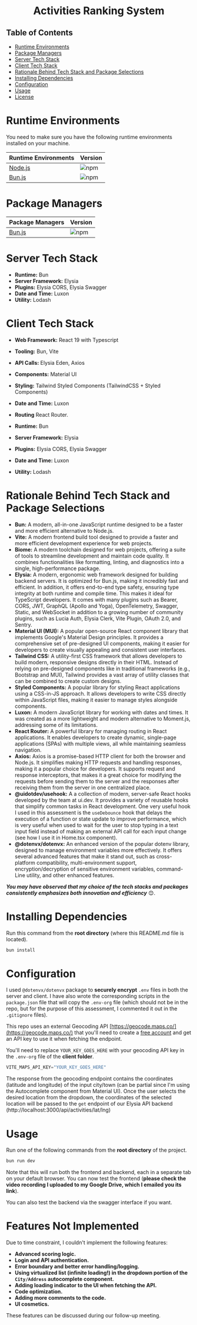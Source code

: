 <div align="center">
  <h1 align="center">Activities Ranking System</h1>
</div>

Table of Contents
-

- [Runtime Environments](#runtime-environments)
- [Package Managers](#package-managers)
- [Server Tech Stack](#server-tech-stack)
- [Client Tech Stack](#client-tech-stack)
- [Rationale Behind Tech Stack and Package Selections](#rationale-behind-tech-stack-and-package-selections)
- [Installing Dependencies](#installing-dependencies)
- [Configuration](#configuration)
- [Usage](#usage)
- [License](#license)

# Runtime Environments

You need to make sure you have the following runtime environments installed on your machine.

| Runtime Environments | Version |
| :--------- | :------ |
| [Node.js](https://nodejs.org/en/download) | ![npm](https://img.shields.io/badge/23.7.0-blue) |
| [Bun.js](https://bun.sh/) | ![npm](https://img.shields.io/badge/1.2.7-blue) |

# Package Managers

| Package Managers | Version |
| :--------- | :------ |
| [Bun.js](https://bun.sh/) | ![npm](https://img.shields.io/badge/1.2.7-blue) |

# Server Tech Stack

- **Runtime:** Bun
- **Server Framework:** Elysia
- **Plugins:** Elysia CORS, Elysia Swagger
- **Date and Time:** Luxon
- **Utility:** Lodash

# Client Tech Stack

- **Web Framework:** React 19 with Typescript
- **Tooling:** Bun, Vite
- **API Calls:** Elysia Eden, Axios
- **Components:** Material UI
- **Styling:** Tailwind Styled Components (TailwindCSS + Styled Components)
- **Date and Time:** Luxon
- **Routing** React Router.

- **Runtime:** Bun
- **Server Framework:** Elysia
- **Plugins:** Elysia CORS, Elysia Swagger
- **Date and Time:** Luxon
- **Utility:** Lodash

# Rationale Behind Tech Stack and Package Selections

- **Bun:** A modern, all-in-one JavaScript runtime designed to be a faster and more efficient alternative to Node.js.
- **Vite:** A modern frontend build tool designed to provide a faster and more efficient development experience for web projects.
- **Biome:** A modern toolchain designed for web projects, offering a suite of tools to streamline development and maintain code quality. It combines functionalities like formatting, linting, and diagnostics into a single, high-performance package.
- **Elysia:** A modern, ergonomic web framework designed for building backend servers. It is optimized for Bun.js, making it incredibly fast and efficient. In addition, it offers end-to-end type safety, ensuring type integrity at both runtime and compile time. This makes it ideal for TypeScript developers. It comes with many plugins such as Bearer, CORS, JWT, GraphQL (Apollo and Yoga), OpenTelemetry, Swagger, Static, and WebSocket in addition to a growing number of community plugins, such as Lucia Auth, Elysia Clerk, Vite Plugin, OAuth 2.0, and Sentry.
- **Material UI (MUI):** A popular open-source React component library that implements Google's Material Design principles. It provides a comprehensive set of pre-designed UI components, making it easier for developers to create visually appealing and consistent user interfaces.
- **Tailwind CSS:** A utility-first CSS framework that allows developers to build modern, responsive designs directly in their HTML. Instead of relying on pre-designed components like in traditional frameworks (e.g., Bootstrap and MUI), Tailwind provides a vast array of utility classes that can be combined to create custom designs.
- **Styled Components:** A popular library for styling React applications using a CSS-in-JS approach. It allows developers to write CSS directly within JavaScript files, making it easier to manage styles alongside components.
- **Luxon:** A modern JavaScript library for working with dates and times. It was created as a more lightweight and modern alternative to Moment.js, addressing some of its limitations.
- **React Router:** A powerful library for managing routing in React applications. It enables developers to create dynamic, single-page applications (SPAs) with multiple views, all while maintaining seamless navigation.
- **Axios:** Axios is a promise-based HTTP client for both the browser and Node.js. It simplifies making HTTP requests and handling responses, making it a popular choice for developers. It supports request and response interceptors, that makes it a great choice for modifying the requests before sending them to the server and the responses after receiving them from the server in one centralized place.
- **@uidotdev/usehook:** A a collection of modern, server-safe React hooks developed by the team at ui.dev. It provides a variety of reusable hooks that simplify common tasks in React development. One very useful hook I used in this assessment is the `useDebounce` hook that delays the execution of a function or state update to improve performance, which is very useful when used to wait for the user to stop typing in a text input field instead of making an external API call for each input change (see how I use it in Home.tsx component).
- **@dotenvx/dotenvx:** An enhanced version of the popular dotenv library, designed to manage environment variables more effectively. It offers several advanced features that make it stand out, such as cross-platform compatibility, multi-environment support, encryption/decryption of sensitive environment variables, command-Line utility, and other enhanced features.

***You may have observed that my choice of the tech stacks and packages consistently emphasizes both innovation and efficiency*** 😊.

# Installing Dependencies

Run this command from the **root directory** (where this README.md file is located).

```sh
bun install
```

# Configuration

I used `@dotenvx/dotenvx` package to **securely encrypt** `.env` files in both the server and client. I have also wrote the corresponding scripts in the `package.json` file that will copy the `.env-org` file (which should not be in the repo, but for the purpose of this assessment, I commented it out in the `.gitignore` files).

This repo uses an external Geocoding API [https://geocode.maps.co/](https://geocode.maps.co/) that you'll need to create a [free account](https://geocode.maps.co/join/) and get an API key to use it when fetching the endpoint.

You'll need to replace `YOUR_KEY_GOES_HERE` with your geocoding API key in the `.env-org` file of the **client folder**.

```js
VITE_MAPS_API_KEY="YOUR_KEY_GOES_HERE"
```

The response from the geocoding endpoint contains the coordinates (latitude and longitude) of the input city/town (can be partial since I'm using the Autocomplete component from Material UI). Once the user selects the desired location from the dropdown, the coordinates of the selected location will be passed to the `get` endpoint of our Elysia API backend (http://localhost:3000/api/activities/lat/lng)

# Usage

Run one of the following commands from the **root directory** of the project.

```sh
bun run dev
```

Note that this will run both the frontend and backend, each in a separate tab on your default browser. You can now test the frontend (**please check the video recording I uploaded to my Google Drive, which I emailed you its link**).

You can also test the backend via the swagger interface if you want.

# Features Not Implemented

Due to time constraint, I couldn't implement the following features:

- **Advanced scoring logic.**
- **Login and API authentication.**
- **Error boundary and better error handling/logging.**
- **Using virtualized list (infinite loading!) in the dropdown portion of the `City/Address` autocomplete component.**
- **Adding loading indicator to the UI when fetching the API.**
- **Code optimization.**
- **Adding more comments to the code.**
- **UI cosmetics.**

These features can be discussed during our follow-up meeting.
